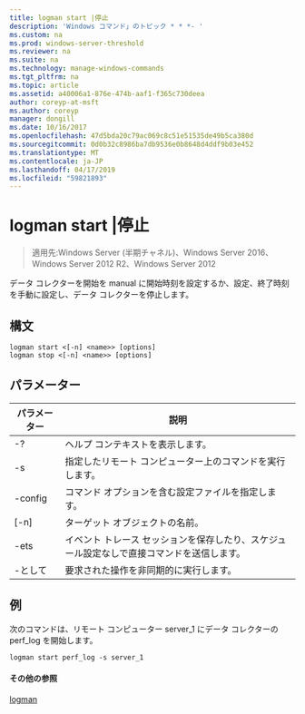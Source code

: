 ```yaml
---
title: logman start |停止
description: 'Windows コマンド」のトピック * * *- '
ms.custom: na
ms.prod: windows-server-threshold
ms.reviewer: na
ms.suite: na
ms.technology: manage-windows-commands
ms.tgt_pltfrm: na
ms.topic: article
ms.assetid: a40006a1-876e-474b-aaf1-f365c730deea
author: coreyp-at-msft
ms.author: coreyp
manager: dongill
ms.date: 10/16/2017
ms.openlocfilehash: 47d5bda20c79ac069c8c51e51535de49b5ca380d
ms.sourcegitcommit: 0d0b32c8986ba7db9536e0b8648d4ddf9b03e452
ms.translationtype: MT
ms.contentlocale: ja-JP
ms.lasthandoff: 04/17/2019
ms.locfileid: "59821893"
---
```

# <a name="logman-start--stop"></a>logman start |停止

>適用先:Windows Server (半期チャネル)、Windows Server 2016、Windows Server 2012 R2、Windows Server 2012

データ コレクターを開始を manual に開始時刻を設定するか、設定、終了時刻を手動に設定し、データ コレクターを停止します。  
  
## <a name="syntax"></a>構文  
```  
logman start <[-n] <name>> [options]  
logman stop <[-n] <name>> [options]  
```  
## <a name="parameters"></a>パラメーター  
|パラメーター|説明|  
|-------|--------|  
|-?|ヘルプ コンテキストを表示します。|  
|-s <computer name>|指定したリモート コンピューター上のコマンドを実行します。|  
|-config <value>|コマンド オプションを含む設定ファイルを指定します。|  
|[-n] <name>|ターゲット オブジェクトの名前。|  
|-ets|イベント トレース セッションを保存したり、スケジュール設定なしで直接コマンドを送信します。|  
|-として|要求された操作を非同期的に実行します。|  
## <a name="BKMK_examples"></a>例  
次のコマンドは、リモート コンピューター server_1 にデータ コレクターの perf_log を開始します。  
```  
logman start perf_log -s server_1  
```  
#### <a name="additional-references"></a>その他の参照  
[logman](logman.md)  
